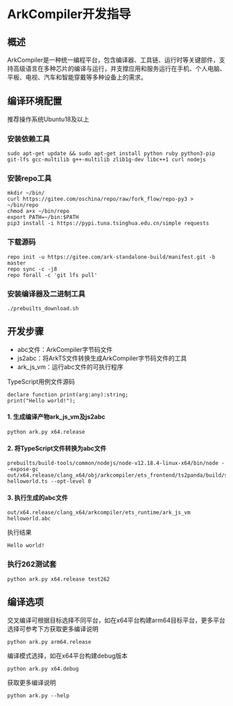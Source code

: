 # ArkCompiler开发指导

## 概述
ArkCompiler是一种统一编程平台，包含编译器、工具链、运行时等关键部件，支持高级语言在多种芯片的编译与运行，并支撑应用和服务运行在手机、个人电脑、平板、电视、汽车和智能穿戴等多种设备上的需求。

## 编译环境配置
推荐操作系统Ubuntu18及以上

### 安装依赖工具
```
sudo apt-get update && sudo apt-get install python ruby python3-pip git-lfs gcc-multilib g++-multilib zlib1g-dev libc++1 curl nodejs
```
### 安装repo工具
```
mkdir ~/bin/
curl https://gitee.com/oschina/repo/raw/fork_flow/repo-py3 > ~/bin/repo
chmod a+x ~/bin/repo
export PATH=~/bin:$PATH
pip3 install -i https://pypi.tuna.tsinghua.edu.cn/simple requests
```
### 下载源码
```
repo init -u https://gitee.com/ark-standalone-build/manifest.git -b master
repo sync -c -j8
repo forall -c 'git lfs pull'
```

### 安装编译器及二进制工具
```
./prebuilts_download.sh
```

## 开发步骤
 - abc文件：ArkCompiler字节码文件
 - js2abc：将ArkTS文件转换生成ArkCompiler字节码文件的工具
 - ark_js_vm：运行abc文件的可执行程序

TypeScript用例文件源码
```
declare function print(arg:any):string;
print("Hello world!");
```
#### 1. 生成编译产物ark_js_vm及js2abc
```
python ark.py x64.release
```
#### 2. 将TypeScript文件转换为abc文件
```
prebuilts/build-tools/common/nodejs/node-v12.18.4-linux-x64/bin/node --expose-gc out/x64.release/clang_x64/obj/arkcompiler/ets_frontend/ts2panda/build/src/index.js helloworld.ts --opt-level 0
```

#### 3. 执行生成的abc文件
```
out/x64.release/clang_x64/arkcompiler/ets_runtime/ark_js_vm helloworld.abc
```
执行结果
```
Hello world!
```

### 执行262测试套
```
python ark.py x64.release test262
```

## 编译选项

交叉编译可根据目标选择不同平台，如在x64平台构建arm64目标平台，更多平台选择可参考下方获取更多编译说明
```
python ark.py arm64.release
```
编译模式选择，如在x64平台构建debug版本
```
python ark.py x64.debug
```
获取更多编译说明
```
python ark.py --help
```

